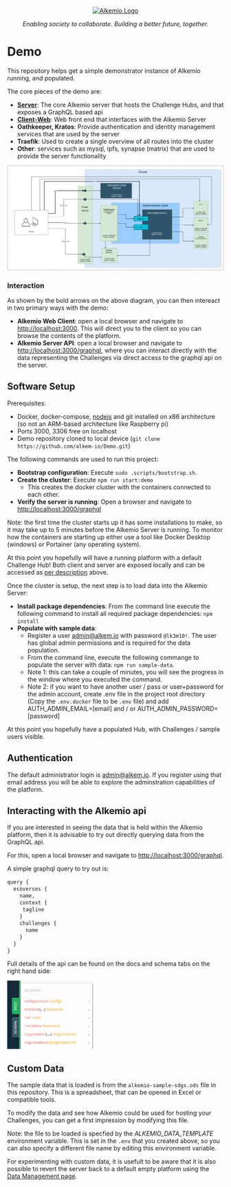 <p align="center">
  <a href="http://alkem.io/" target="blank"><img src="https://alkem.io/uploads/logos/alkemio-logo.svg" width="400" alt="Alkemio Logo" /></a>
</p>
<p align="center"><i>Enabling society to collaborate. Building a better future, together.</i></p>


# Demo

This repository helps get a simple demonstrator instance of Alkemio running, and populated.

The core pieces of the demo are:

- **[Server](http://github.com/alkem-io/server)**: The core Alkemio server that hosts the Challenge Hubs, and that exposes a GraphQL based api
- **[Client-Web](http://github.com/alkem-io/client-web)**: Web front end that interfaces with the Alkemio Server
- **Oathkeeper, Kratos**: Provide authentication and identity management services that are used by the server
- **Traefik**: Used to create a single overview of all routes into the cluster
- **Other**: services such as mysql, ipfs, synapse (matrix) that are used to provide the server functionality

<p >
<img src="docs/images/docker-compose.png" alt="Docker compose cluster" width="600" />
</p>

### Interaction
As shown by the bold arrows on the above diagram, you can then intereact in two primary ways with the demo:
* **Alkemio Web Client**: open a local browser and navigate to [http://localhost:3000](http://localhost:3000). This will direct you to the client so you can browse the contents of the platform.
* **Alkemio Server API**: open a local browser and navigate to [http://localhost:3000/graphql](http://localhost:3000/graphql), where you can interact directly with the data representing the Challenges via direct access to the graphql api on the server.

## Software Setup

Prerequisites:

- Docker, docker-compose, [nodejs](https://nodejs.org/en/download/package-manager/) and git installed on x86 architecture (so not an ARM-based architecture like Raspberry pi)
- Ports 3000, 3306 free on localhost
- Demo repository cloned to local device (`git clone https://github.com/alkem-io/Demo.git`)

The following commands are used to run this project:


* **Bootstrap configuration**: Execute `sudo .scripts/bootstrap.sh`.
* **Create the cluster**: Execute `npm run start:demo`
  * This creates the docker cluster with the containers connected to each other.
* **Verify the server is running**: Open a browser and navigate to [http://localhost:3000/graphql](http://localhost:3000/graphql)

Note: the first time the cluster starts up it has some installations to make, so it may take up to 5 minutes before the Alkemio Server is running. To monitor how the containers are starting up either use a tool like Docker Desktop (windows) or Portainer (any operating system).

At this point you hopefully will have a running platform with a default Challenge Hub! Both client and server are exposed locally and can be accessed as [per description](#Interaction) above.

Once the cluster is setup, the next step is to load data into the Alkemio Server:
* **Install package dependencies**: From the command line execute the following command to install all required package dependencies: `npm install`
* **Populate with sample data**:
  * Register a user admin@alkem.io with password ```@lk3m10!```. The user has global admin permissions and is required for the data population.
  * From the command line, execute the following commange to populate the server with data: `npm run sample-data`.
  * Note 1: this can take a couple of minutes, you will see the progress in the window where you executed the command.
  * Note 2: if you want to have another user / pass or user+password for the admin account, create .env file in the project root directory (Copy the `.env.docker` file to be `.env` file) and add AUTH_ADMIN_EMAIL=[email] and / or AUTH_ADMIN_PASSWORD=[password]

At this point you hopefully have a populated Hub, with Challenges / sample users visible.

## Authentication

The default administrator login is admin@alkem.io. If you register using that email address you will be able to explore the adminstration capabilities of the platform.

## Interacting with the Alkemio api
If you are interested in seeing the data that is held within the Alkemio platform, then it is advisable to try out directly querying data from the GraphQL api.

For this, open a local browser and navigate to [http://localhost:3000/graphql](http://localhost:3000/graphql).

A simple graphql query to try out is:
```
query {
  ecoverses {
    name,
    context {
     tagline
    }
    challenges {
      name
    }
  }
}
```

Full details of the api can be found on the docs and schema tabs on the right hand side:
<p >
<img src="docs/images/graphql-playground.png" alt="Graphql api on playground" width="200" />
</p>


## Custom Data
The sample data that is loaded is from the ```alkemio-sample-sdgs.ods``` file in this repository. This is a spreadsheet, that can be opened in Excel or compatible tools.

To modify the data and see how Alkemio could be used for hosting your Challenges, you can get a first impression by modifying this file.

Note: the file to be loaded is specfied by the *ALKEMIO_DATA_TEMPLATE* environment variable. This is set in the ```.env``` that you created above, so you can also specify a different file name by editing this environment variable.

For experimenting with custom data, it is usefult to be aware that it is also possible to revert the server back to a default empty platform using the [Data Management page](http://localhost:3000/data-management).

